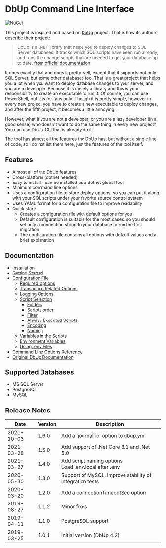 # DbUp Command Line Interface

[![NuGet](https://img.shields.io/nuget/v/DbUp-CLI.svg)](https://www.nuget.org/packages/dbup-cli)

This project is inspired and based on [DbUp](https://dbup.readthedocs.io/en/latest/) project. That is how its authors describe their project:

> DbUp is a .NET library that helps you to deploy changes to SQL Server databases. It tracks which SQL scripts have been run already, and runs the change scripts that are needed to get your database up to date. [from official documentation](https://dbup.readthedocs.io/en/latest/)

It does exactly that and does it pretty well, except that it supports not only SQL Server, but some other databases too. That is a great project that helps you a lot when you want to deploy database changes to your server, and you are a developer. Because it is merely a library and this is your responsibility to create an executable to run it. Of course, you can use PowerShell, but it is for fans only. Though it is pretty simple, however in every new project you have to create a new executable to deploy changes, and after the fifth project, it becomes a little annoying.

However, what if you are not a developer, or you are a lazy developer (in a good sense) who doesn't want to do the same thing in every new project? You can use DbUp-CLI that is already do it.

The tool has almost all the features the DbUp has, but without a single line of code, so I do not list them here, just the features of the tool itself.

## Features

* Almost all of the DbUp features
* Cross-platform (dotnet needed)
* Easy to install - can be installed as a dotnet global tool
* Minimum command line options
* Uses a configuration file to store deploy options, so you can put it along with your SQL scripts under your favorite source control system
* Uses YAML format for a configuration file to improve readability
* Quick start:
  * Creates a configuration file with default options for you
  * Default configuration is suitable for the most cases, so you should set only a connection string to your database to run the first migration
  * The configuration file contains all options with default values and a brief explanation

## Documentation

* [Installation](https://github.com/drwatson1/dbup-cli/wiki/Home#installation)
* [Getting Started](https://github.com/drwatson1/dbup-cli/wiki/Home#getting-started)
* [Configuration File](https://github.com/drwatson1/dbup-cli/wiki/Home#configuration-file)
  * [Required Options](https://github.com/drwatson1/dbup-cli/wiki/Home#required-options)
  * [Transaction Related Options](https://github.com/drwatson1/dbup-cli/wiki/Home#transaction-related-options)
  * [Logging Options](https://github.com/drwatson1/dbup-cli/wiki/Home#logging-options)
  * [Script Selection](https://github.com/drwatson1/dbup-cli/wiki/Home#script-selection)
    * [Folders](https://github.com/drwatson1/dbup-cli/wiki/Home#folders)
    * [Scripts order](https://github.com/drwatson1/dbup-cli/wiki/Home#scripts-order)
    * [Filter](https://github.com/drwatson1/dbup-cli/wiki/Home#filter)
    * [Always Executed Scripts](https://github.com/drwatson1/dbup-cli/wiki/Home#always-executed-scripts)
    * [Encoding](https://github.com/drwatson1/dbup-cli/wiki/Home#encoding)
    * [Naming](https://github.com/drwatson1/dbup-cli/wiki#naming)
  * [Variables in the Scripts](https://github.com/drwatson1/dbup-cli/wiki/Home#variables-in-the-scripts)
  * [Environment Variables](https://github.com/drwatson1/dbup-cli/wiki/Home#environment-variables)
  * [Using .env Files](https://github.com/drwatson1/dbup-cli/wiki/Home#using-env-files)
* [Command Line Options Reference](https://github.com/drwatson1/dbup-cli/wiki/Command-Line-Options)
* [Original DbUp Documentation](https://dbup.readthedocs.io/en/latest/)

## Supported Databases

* MS SQL Server
* PostgreSQL
* MySQL

## Release Notes

|Date|Version|Description|
|-|-|-|
|2021-10-03|1.6.0|Add a 'journalTo' option to dbup.yml
|2021-03-28|1.5.0|Add support of .Net Core 3.1 and .Net 5.0
|2021-03-27|1.4.0|Add script naming options<BR>Load .env.local after .env
|2020-05-30|1.3.0|Support of MySQL, improve stability of integration tests
|2020-03-20|1.2.0|Add a connectionTimeoutSec option
|2019-08-27|1.1.2|Minor fixes
|2019-04-11|1.1.0|PostgreSQL support
|2019-03-25|1.0.1|Initial version (DbUp 4.2)
